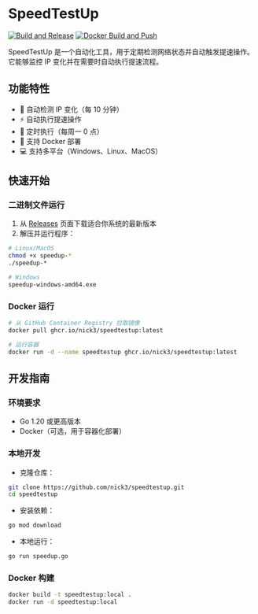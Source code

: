 # SpeedTestUp

[![Build and Release](https://github.com/nick3/speedtestup/actions/workflows/release.yml/badge.svg)](https://github.com/nick3/speedtestup/actions/workflows/release.yml)
[![Docker Build and Push](https://github.com/nick3/speedtestup/actions/workflows/docker.yml/badge.svg)](https://github.com/nick3/speedtestup/actions/workflows/docker.yml)

SpeedTestUp 是一个自动化工具，用于定期检测网络状态并自动触发提速操作。它能够监控 IP 变化并在需要时自动执行提速流程。

## 功能特性

- 🔄 自动检测 IP 变化（每 10 分钟）
- ⚡ 自动执行提速操作
- 📅 定时执行（每周一 0 点）
- 🐳 支持 Docker 部署
- 💻 支持多平台（Windows、Linux、MacOS）

## 快速开始

### 二进制文件运行

1. 从 [Releases](https://github.com/nick3/speedtestup/releases) 页面下载适合你系统的最新版本
2. 解压并运行程序：

```bash
# Linux/MacOS
chmod +x speedup-*
./speedup-*

# Windows
speedup-windows-amd64.exe
```

### Docker 运行

```bash
# 从 GitHub Container Registry 拉取镜像
docker pull ghcr.io/nick3/speedtestup:latest

# 运行容器
docker run -d --name speedtestup ghcr.io/nick3/speedtestup:latest
```

## 开发指南

### 环境要求

- Go 1.20 或更高版本
- Docker（可选，用于容器化部署）

### 本地开发

- 克隆仓库：

```bash
git clone https://github.com/nick3/speedtestup.git
cd speedtestup
```

- 安装依赖：

```bash
go mod download
```

- 本地运行：

```bash
go run speedup.go
```

### Docker 构建

```bash
docker build -t speedtestup:local .
docker run -d speedtestup:local
```
